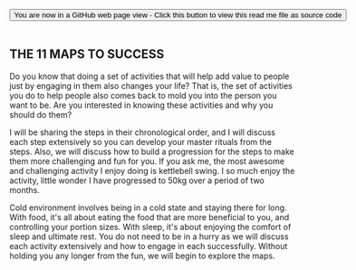 
<span style=display:none; >[You are now in a GitHub source code view - click this link to view Read Me file as a web page]( https://launchandlearn.github.io/index.html#online-version2/05-the-11-maps-to-success.md "View file as a web page." ) </span>

<div><input type=button class = 'btn btn-secondary btn-sm' onclick="window.location.href='https://github.com/launchandlearn/launchandlearn.github.io/blob/master/online-version2/05-the-11-maps-to-success.md'";
value='You are now in a GitHub web page view - Click this button to view this read me file as source code' class="btn btn-primary" title="Download versions available for you to remix" ></div>

<br>


## THE 11 MAPS TO SUCCESS

Do you know that doing a set of activities that will help add value to people just by engaging in them also changes your life? That is, the set of activities you do to help people also comes back to mold you into the person you want to be. Are you interested in knowing these activities and why you should do them?

I will be sharing the steps in their chronological order, and I will discuss each step extensively so you can develop your master rituals from the steps. Also, we will discuss how to build a progression for the steps to make them more challenging and fun for you. If you ask me, the most awesome and challenging activity I enjoy doing is kettlebell swing. I so much enjoy the activity, little wonder I have progressed to 50kg over a period of two months.

Cold environment involves being in a cold state and staying there for long. With food, it's all about eating the food that are more beneficial to you, and controlling your portion sizes. With sleep, it's about enjoying the comfort of sleep and ultimate rest. You do not need to be in a hurry as we will discuss each activity extensively and how to engage in each successfully. Without holding you any longer from the fun, we will begin to explore the maps.
